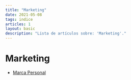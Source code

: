```yaml
---
title: "Marketing"
date: 2021-05-08
tags: indice
articles: 1
layout: basic
description: "Lista de artículos sobre: 'Marketing'."
---
```


# Marketing

- [Marca Personal](../marketing/que-es-una-marca-personal)
